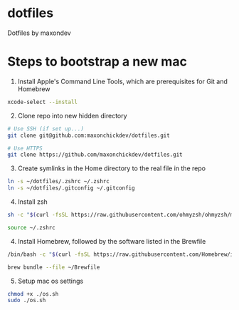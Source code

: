 # dotfiles

Dotfiles by maxondev

# Steps to bootstrap a new mac

1. Install Apple's Command Line Tools, which are prerequisites for Git and Homebrew

```zsh
xcode-select --install
```

2. Clone repo into new hidden directory

```zsh
# Use SSH (if set up...)
git clone git@github.com:maxonchickdev/dotfiles.git

# Use HTTPS
git clone https://github.com/maxonchickdev/dotfiles.git
```

3. Create symlinks in the Home directory to the real file in the repo

```zsh
ln -s ~/dotfiles/.zshrc ~/.zshrc
ln -s ~/dotfiles/.gitconfig ~/.gitconfig
```

4. Install zsh

```zsh
sh -c "$(curl -fsSL https://raw.githubusercontent.com/ohmyzsh/ohmyzsh/master/tools/install.sh)"

source ~/.zshrc
```

4. Install Homebrew, followed by the software listed in the Brewfile

```zsh
/bin/bash -c "$(curl -fsSL https://raw.githubusercontent.com/Homebrew/install/HEAD/install.sh)"

brew bundle --file ~/Brewfile
```

5. Setup mac os settings

```zsh
chmod +x ./os.sh
sudo ./os.sh
```
